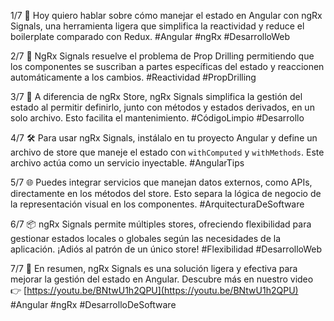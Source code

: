 1/7 🌟 Hoy quiero hablar sobre cómo manejar el estado en Angular con ngRx Signals, una herramienta ligera que simplifica la reactividad y reduce el boilerplate comparado con Redux. #Angular #ngRx #DesarrolloWeb

2/7 🚀 NgRx Signals resuelve el problema de Prop Drilling permitiendo que los componentes se suscriban a partes específicas del estado y reaccionen automáticamente a los cambios. #Reactividad #PropDrilling

3/7 🔧 A diferencia de ngRx Store, ngRx Signals simplifica la gestión del estado al permitir definirlo, junto con métodos y estados derivados, en un solo archivo. Esto facilita el mantenimiento. #CódigoLimpio #Desarrollo

4/7 🛠️ Para usar ngRx Signals, instálalo en tu proyecto Angular y define un archivo de store que maneje el estado con `withComputed` y `withMethods`. Este archivo actúa como un servicio inyectable. #AngularTips

5/7 🌐 Puedes integrar servicios que manejan datos externos, como APIs, directamente en los métodos del store. Esto separa la lógica de negocio de la representación visual en los componentes. #ArquitecturaDeSoftware

6/7 📦 ngRx Signals permite múltiples stores, ofreciendo flexibilidad para gestionar estados locales o globales según las necesidades de la aplicación. ¡Adiós al patrón de un único store! #Flexibilidad #DesarrolloWeb

7/7 🎥 En resumen, ngRx Signals es una solución ligera y efectiva para mejorar la gestión del estado en Angular. Descubre más en nuestro video 👉 [https://youtu.be/BNtwU1h2QPU](https://youtu.be/BNtwU1h2QPU) #Angular #ngRx #DesarrolloDeSoftware